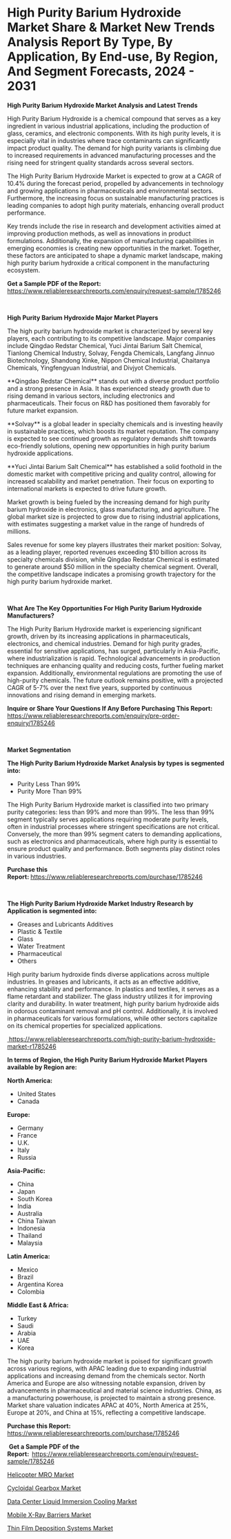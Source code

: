 <p><h1>High Purity Barium Hydroxide Market Share & Market New Trends Analysis Report By Type, By Application, By End-use, By Region, And Segment Forecasts, 2024 - 2031</h1></p><p><strong>High Purity Barium Hydroxide Market Analysis and Latest Trends</strong></p>
<p><p>High Purity Barium Hydroxide is a chemical compound that serves as a key ingredient in various industrial applications, including the production of glass, ceramics, and electronic components. With its high purity levels, it is especially vital in industries where trace contaminants can significantly impact product quality. The demand for high purity variants is climbing due to increased requirements in advanced manufacturing processes and the rising need for stringent quality standards across several sectors.</p><p>The High Purity Barium Hydroxide Market is expected to grow at a CAGR of 10.4% during the forecast period, propelled by advancements in technology and growing applications in pharmaceuticals and environmental sectors. Furthermore, the increasing focus on sustainable manufacturing practices is leading companies to adopt high purity materials, enhancing overall product performance. </p><p>Key trends include the rise in research and development activities aimed at improving production methods, as well as innovations in product formulations. Additionally, the expansion of manufacturing capabilities in emerging economies is creating new opportunities in the market. Together, these factors are anticipated to shape a dynamic market landscape, making high purity barium hydroxide a critical component in the manufacturing ecosystem.</p></p>
<p><strong>Get a Sample PDF of the Report:&nbsp;</strong> <a href="https://www.reliableresearchreports.com/enquiry/request-sample/1785246?utm_campaign=116&utm_medium=2&utm_source=Github&utm_content=ia&utm_term=18112024&utm_id=high-purity-barium-hydroxide">https://www.reliableresearchreports.com/enquiry/request-sample/1785246</a></p>
<p>&nbsp;</p>
<p><strong>High Purity Barium Hydroxide Major Market Players</strong></p>
<p><p>The high purity barium hydroxide market is characterized by several key players, each contributing to its competitive landscape. Major companies include Qingdao Redstar Chemical, Yuci Jintai Barium Salt Chemical, Tianlong Chemical Industry, Solvay, Fengda Chemicals, Langfang Jinnuo Biotechnology, Shandong Xinke, Nippon Chemical Industrial, Chaitanya Chemicals, Yingfengyuan Industrial, and Divjyot Chemicals.</p><p>**Qingdao Redstar Chemical** stands out with a diverse product portfolio and a strong presence in Asia. It has experienced steady growth due to rising demand in various sectors, including electronics and pharmaceuticals. Their focus on R&D has positioned them favorably for future market expansion.</p><p>**Solvay** is a global leader in specialty chemicals and is investing heavily in sustainable practices, which boosts its market reputation. The company is expected to see continued growth as regulatory demands shift towards eco-friendly solutions, opening new opportunities in high purity barium hydroxide applications.</p><p>**Yuci Jintai Barium Salt Chemical** has established a solid foothold in the domestic market with competitive pricing and quality control, allowing for increased scalability and market penetration. Their focus on exporting to international markets is expected to drive future growth.</p><p>Market growth is being fueled by the increasing demand for high purity barium hydroxide in electronics, glass manufacturing, and agriculture. The global market size is projected to grow due to rising industrial applications, with estimates suggesting a market value in the range of hundreds of millions.</p><p>Sales revenue for some key players illustrates their market position: Solvay, as a leading player, reported revenues exceeding $10 billion across its specialty chemicals division, while Qingdao Redstar Chemical is estimated to generate around $50 million in the specialty chemical segment. Overall, the competitive landscape indicates a promising growth trajectory for the high purity barium hydroxide market.</p></p>
<p>&nbsp;</p>
<p><strong>What Are The Key Opportunities For High Purity Barium Hydroxide Manufacturers?</strong></p>
<p><p>The High Purity Barium Hydroxide market is experiencing significant growth, driven by its increasing applications in pharmaceuticals, electronics, and chemical industries. Demand for high purity grades, essential for sensitive applications, has surged, particularly in Asia-Pacific, where industrialization is rapid. Technological advancements in production techniques are enhancing quality and reducing costs, further fueling market expansion. Additionally, environmental regulations are promoting the use of high-purity chemicals. The future outlook remains positive, with a projected CAGR of 5-7% over the next five years, supported by continuous innovations and rising demand in emerging markets.</p></p>
<p><strong>Inquire or Share Your Questions If Any Before Purchasing This Report:</strong> <a href="https://www.reliableresearchreports.com/enquiry/pre-order-enquiry/1785246?utm_campaign=116&utm_medium=2&utm_source=Github&utm_content=ia&utm_term=18112024&utm_id=high-purity-barium-hydroxide">https://www.reliableresearchreports.com/enquiry/pre-order-enquiry/1785246</a></p>
<p>&nbsp;</p>
<p><strong>Market Segmentation</strong></p>
<p><strong>The High Purity Barium Hydroxide Market Analysis by types is segmented into:</strong></p>
<p><ul><li>Purity Less Than 99%</li><li>Purity More Than 99%</li></ul></p>
<p><p>The High Purity Barium Hydroxide market is classified into two primary purity categories: less than 99% and more than 99%. The less than 99% segment typically serves applications requiring moderate purity levels, often in industrial processes where stringent specifications are not critical. Conversely, the more than 99% segment caters to demanding applications, such as electronics and pharmaceuticals, where high purity is essential to ensure product quality and performance. Both segments play distinct roles in various industries.</p></p>
<p><strong>Purchase this Report:&nbsp;</strong><a href="https://www.reliableresearchreports.com/purchase/1785246?utm_campaign=116&utm_medium=2&utm_source=Github&utm_content=ia&utm_term=18112024&utm_id=high-purity-barium-hydroxide">https://www.reliableresearchreports.com/purchase/1785246</a></p>
<p>&nbsp;</p>
<p><strong>The High Purity Barium Hydroxide Market Industry Research by Application is segmented into:</strong></p>
<p><ul><li>Greases and Lubricants Additives</li><li>Plastic & Textile</li><li>Glass</li><li>Water Treatment</li><li>Pharmaceutical</li><li>Others</li></ul></p>
<p><p>High purity barium hydroxide finds diverse applications across multiple industries. In greases and lubricants, it acts as an effective additive, enhancing stability and performance. In plastics and textiles, it serves as a flame retardant and stabilizer. The glass industry utilizes it for improving clarity and durability. In water treatment, high purity barium hydroxide aids in odorous contaminant removal and pH control. Additionally, it is involved in pharmaceuticals for various formulations, while other sectors capitalize on its chemical properties for specialized applications.</p></p>
<p><a href="https://www.reliableresearchreports.com/high-purity-barium-hydroxide-market-r1785246?utm_campaign=116&utm_medium=2&utm_source=Github&utm_content=ia&utm_term=18112024&utm_id=high-purity-barium-hydroxide">&nbsp;https://www.reliableresearchreports.com/high-purity-barium-hydroxide-market-r1785246</a></p>
<p><strong>In terms of Region, the High Purity Barium Hydroxide Market Players available by Region are:</strong></p>
<p>
    <p> <strong> North America: </strong>
        <ul>
            <li>United States</li>
            <li>Canada</li>
        </ul>
        </p> 
    <p> <strong> Europe: </strong>
        <ul>
            <li>Germany</li>
            <li>France</li>
            <li>U.K.</li>
            <li>Italy</li>
            <li>Russia</li>
        </ul>
        </p> 
    <p> <strong> Asia-Pacific: </strong>
        <ul>
            <li>China</li>
            <li>Japan</li>
            <li>South Korea</li>
            <li>India</li>
            <li>Australia</li>
            <li>China Taiwan</li>
            <li>Indonesia</li>
            <li>Thailand</li>
            <li>Malaysia</li>
        </ul>
        </p> 
    <p> <strong> Latin America: </strong>
        <ul>
            <li>Mexico</li>
            <li>Brazil</li>
            <li>Argentina Korea</li>
            <li>Colombia</li>
        </ul>
        </p> 
    <p> <strong> Middle East & Africa: </strong>
        <ul>
            <li>Turkey</li>
            <li>Saudi</li>
            <li>Arabia</li>
            <li>UAE</li>
            <li>Korea</li>
        </ul>
    </p>
    </p>
<p><p>The high purity barium hydroxide market is poised for significant growth across various regions, with APAC leading due to expanding industrial applications and increasing demand from the chemicals sector. North America and Europe are also witnessing notable expansion, driven by advancements in pharmaceutical and material science industries. China, as a manufacturing powerhouse, is projected to maintain a strong presence. Market share valuation indicates APAC at 40%, North America at 25%, Europe at 20%, and China at 15%, reflecting a competitive landscape.</p></p>
<p><strong>Purchase this Report: </strong><a href="https://www.reliableresearchreports.com/purchase/1785246?utm_campaign=116&utm_medium=2&utm_source=Github&utm_content=ia&utm_term=18112024&utm_id=high-purity-barium-hydroxide">https://www.reliableresearchreports.com/purchase/1785246</a></p>
<p>&nbsp;<strong>Get a Sample PDF of the Report:&nbsp;&nbsp;</strong><a href="https://www.reliableresearchreports.com/enquiry/request-sample/1785246?utm_campaign=116&utm_medium=2&utm_source=Github&utm_content=ia&utm_term=18112024&utm_id=high-purity-barium-hydroxide">https://www.reliableresearchreports.com/enquiry/request-sample/1785246</a></p>
<p><strong></strong></p>
<p><p><a href="https://issuu.com/reportprime-2/docs/helicopter-mro-market-size-2030.ppt_2ecc1c895400c8?utm_campaign=116&utm_medium=2&utm_source=Github&utm_content=ia&utm_term=18112024&utm_id=high-purity-barium-hydroxide">Helicopter MRO Market</a></p><p><a href="https://www.linkedin.com/pulse/cycloidal-gearbox-industry-sector-new-technologies-market-9slqc?utm_campaign=116&utm_medium=2&utm_source=Github&utm_content=ia&utm_term=18112024&utm_id=high-purity-barium-hydroxide">Cycloidal Gearbox Market</a></p><p><a href="https://issuu.com/reportprime-2/docs/data-center-liquid-immersion-coolin_6f019daceb4c6d?utm_campaign=116&utm_medium=2&utm_source=Github&utm_content=ia&utm_term=18112024&utm_id=high-purity-barium-hydroxide">Data Center Liquid Immersion Cooling Market</a></p><p><a href="https://github.com/ryanbell8967/Market-Research-Report-List-1/blob/main/mobile-x-ray-barriers-market.md?utm_campaign=116&utm_medium=2&utm_source=Github&utm_content=ia&utm_term=18112024&utm_id=high-purity-barium-hydroxide">Mobile X-Ray Barriers Market</a></p><p><a href="https://www.linkedin.com/pulse/thin-film-deposition-systems-market-dynamics-application-types-eoyuc?utm_campaign=116&utm_medium=2&utm_source=Github&utm_content=ia&utm_term=18112024&utm_id=high-purity-barium-hydroxide">Thin Film Deposition Systems Market</a></p></p>